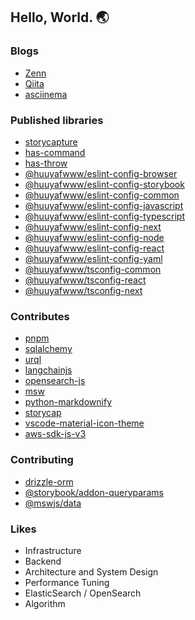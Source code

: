 ## Hello, World. 🌏

### Blogs

- [Zenn](https://zenn.dev/huuya)
- [Qiita](https://qiita.com/huuya)
- [asciinema](https://asciinema.org/~huuya)


### Published libraries

- [storycapture](https://github.com/huuyafwww/storycapture)
- [has-command](https://www.npmjs.com/package/has-command)
- [has-throw](https://www.npmjs.com/package/has-throw)
- [@huuyafwww/eslint-config-browser](https://www.npmjs.com/package/@huuyafwww/eslint-config-browser)
- [@huuyafwww/eslint-config-storybook](https://www.npmjs.com/package/@huuyafwww/eslint-config-storybook)
- [@huuyafwww/eslint-config-common](https://www.npmjs.com/package/@huuyafwww/eslint-config-common)
- [@huuyafwww/eslint-config-javascript](https://www.npmjs.com/package/@huuyafwww/eslint-config-javascript)
- [@huuyafwww/eslint-config-typescript](https://www.npmjs.com/package/@huuyafwww/eslint-config-typescript)
- [@huuyafwww/eslint-config-next](https://www.npmjs.com/package/@huuyafwww/eslint-config-next)
- [@huuyafwww/eslint-config-node](https://www.npmjs.com/package/@huuyafwww/eslint-config-node)
- [@huuyafwww/eslint-config-react](https://www.npmjs.com/package/@huuyafwww/eslint-config-react)
- [@huuyafwww/eslint-config-yaml](https://www.npmjs.com/package/@huuyafwww/eslint-config-yaml)
- [@huuyafwww/tsconfig-common](https://www.npmjs.com/package/@huuyafwww/tsconfig-common)
- [@huuyafwww/tsconfig-react](https://www.npmjs.com/package/@huuyafwww/tsconfig-react)
- [@huuyafwww/tsconfig-next](https://www.npmjs.com/package/@huuyafwww/tsconfig-next)


### Contributes

- [pnpm](https://github.com/pnpm/pnpm)
- [sqlalchemy](https://github.com/sqlalchemy/sqlalchemy)
- [urql](https://github.com/urql-graphql/urql)
- [langchainjs](https://github.com/langchain-ai/langchainjs)
- [opensearch-js](https://github.com/opensearch-project/opensearch-js)
- [msw](https://github.com/mswjs/msw)
- [python-markdownify](https://github.com/matthewwithanm/python-markdownify)
- [storycap](https://github.com/reg-viz/storycap/)
- [vscode-material-icon-theme](https://github.com/material-extensions/vscode-material-icon-theme)
- [aws-sdk-js-v3](https://github.com/aws/aws-sdk-js-v3)

### Contributing

- [drizzle-orm](https://github.com/drizzle-team/drizzle-orm)
- [@storybook/addon-queryparams](https://github.com/storybookjs/addon-queryparams)
- [@mswjs/data](https://github.com/mswjs/data)

### Likes

- Infrastructure
- Backend
- Architecture and System Design
- Performance Tuning
- ElasticSearch / OpenSearch
- Algorithm
